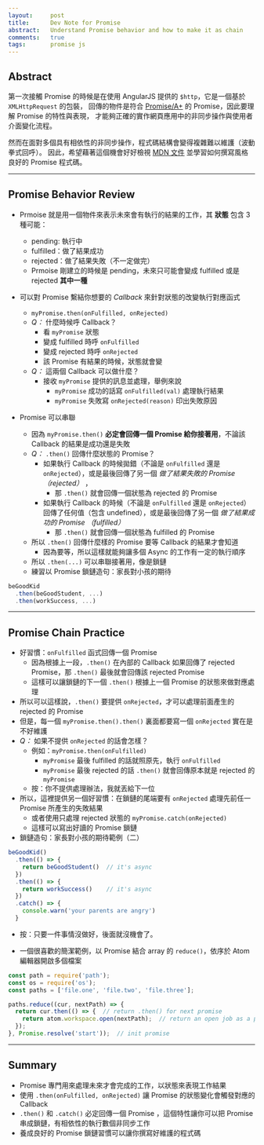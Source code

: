 ```yaml
---
layout:     post
title:      Dev Note for Promise
abstract:   Understand Promise behavior and how to make it as chain
comments:   true
tags:       promise js
---
```


## Abstract

  第一次接觸 Promise 的時候是在使用 AngularJS 提供的 `$http`，它是一個基於 `XMLHttpRequest` 的包裝，
  回傳的物件是符合 [Promise/A+][promise/A+] 的 Promise，因此要理解 Promise 的特性與表現，
  才能夠正確的實作網頁應用中的非同步操作與使用者介面變化流程。

  然而在面對多個具有相依性的非同步操作，程式碼結構會變得複雜難以維護（波動拳式回呼）。
  因此，希望藉著這個機會好好檢視 [MDN 文件][mdn ref] 並學習如何撰寫風格良好的 Promise 程式碼。

---

## Promise Behavior Review

  - Prmoise 就是用一個物件來表示未來會有執行的結果的工作，其 **狀態** 包含 3 種可能：
      - pending: 執行中
      - fulfilled：做了結果成功
      - rejected：做了結果失敗（不一定做完）
      - Prmoise 剛建立的時候是 pending，未來只可能會變成 fulfilled 或是 rejected **其中一種**

  - 可以對 Promise 繫結你想要的 *Callback* 來針對狀態的改變執行對應函式
      - `myPromise.then(onFulfilled, onRejected)`
      - *Q：* 什麼時候呼 Callback？
          - 看 `myPromise` 狀態
          - 變成 fulfilled 時呼 `onFulfilled`
          - 變成 rejected 時呼 `onRejected`
          - 該 Promise 有結果的時候，狀態就會變
      - *Q：* 這兩個 Callback 可以做什麼？
          - 接收 `myPromise` 提供的訊息並處理，舉例來說
              - `myPromise` 成功的話寫 `onFulfilled(val)` 處理執行結果
              - `myPromise` 失敗寫 `onRejected(reason)` 印出失敗原因

  - Promise 可以串聯
      - 因為 `myPromise.then()` **必定會回傳一個 Promise 給你接著用**，不論該 Callback 的結果是成功還是失敗
      - *Q：* `.then()` 回傳什麼狀態的 Promise？
          - 如果執行 Callback 的時候拋錯（不論是 `onFulfilled` 還是 `onRejected`），或是最後回傳了另一個 *做了結果失敗的 Promise （rejected）* ，
              - 那 `.then()` 就會回傳一個狀態為 rejected 的 Promise
          - 如果執行 Callback 的時候（不論是 `onFulfilled` 還是 `onRejected`）回傳了任何值（包含 undefined），或是最後回傳了另一個 *做了結果成功的 Promise （fulfilled）*
              - 那 `.then()` 就會回傳一個狀態為 fulfilled 的 Promise
      - 所以 `.then()` 回傳什麼樣的 Promise 要等 Callback 的結果才會知道
          - 因為要等，所以這樣就能夠讓多個 Async 的工作有一定的執行順序
      - 所以 `.then(...)` 可以串聯接著用，像是鎖鏈
      - 練習以 Promise 鎖鏈造句：家長對小孩的期待

```js
beGoodKid
  .then(beGoodStudent, ...)
  .then(workSuccess, ...)
```

---

## Promise Chain Practice

  - 好習慣：`onFulfilled` 函式回傳一個 Promise
      - 因為根據上一段，`.then()` 在內部的 Callback 如果回傳了 rejected Promise，那 `.then()` 最後就會回傳該 rejected Promise
      - 這樣可以讓鎖鏈的下一個 `.then()` 根據上一個 Promise 的狀態來做對應處理
  - 所以可以這樣說，`.then()` 要提供 `onRejected`，才可以處理前面產生的 rejected 的 Promise
  - 但是，每一個 `myPromise.then().then()` 裏面都要寫一個 `onRejected` 實在是不好維護
  - *Q：* 如果不提供 `onRejected` 的話會怎樣？
      - 例如：`myPromise.then(onFulfilled)`
          - `myPromise` 最後 fulfilled 的話就照原先，執行 `onFulfilled`
          - `myPromise` 最後 rejected 的話 `.then()` 就會回傳原本就是 rejected 的 `myPromise`
      - 按：你不提供處理辦法，我就丟給下一位
  - 所以，這裡提供另一個好習慣：在鎖鏈的尾端要有 `onRejected` 處理先前任一 Promise 所產生的失敗結果
      - 或者使用只處理 rejected 狀態的 `myPromise.catch(onRejected)`
      - 這樣可以寫出好讀的 Promise 鎖鏈
  - 鎖鏈造句：家長對小孩的期待範例（二）

```js
beGoodKid()
  .then(() => {
    return beGoodStudent()  // it's async
  })
  .then(() => {
    return workSuccess()    // it's async
  })
  .catch() => {
    console.warn('your parents are angry')
  }
```
  - 按：只要一件事情沒做好，後面就沒機會了。

  - 一個很喜歡的簡潔範例，以 Promise 結合 array 的 `reduce()`，依序於 Atom 編輯器開啟多個檔案

```js
const path = require('path');
const os = require('os');
const paths = ['file.one', 'file.two', 'file.three'];

paths.reduce((cur, nextPath) => {
  return cur.then(() => {  // return .then() for next promise
    return atom.workspace.open(nextPath);  // return an open job as a promise
  });
}, Promise.resolve('start'));  // init promise
```

---

## Summary

  - Promise 專門用來處理未來才會完成的工作，以狀態來表現工作結果
  - 使用 `.then(onFulfilled, onRejected)` 讓 Promise 的狀態變化會觸發對應的 Callback
  - `.then()` 和 `.catch()` 必定回傳一個 Promise ，這個特性讓你可以把 Promise 串成鎖鏈，有相依性的執行數個非同步工作
  - 養成良好的 Promise 鎖鏈習慣可以讓你撰寫好維護的程式碼


  [mdn ref]: https://developer.mozilla.org/en-US/docs/Web/JavaScript/Reference/Global_Objects/Promise
  [從Promise開始的JavaScript異步生活]: https://eyesofkids.gitbooks.io/javascript-start-es6-promise/content/contents/anti_pattern.html
  [promise/A+]: https://promisesaplus.com/
  [sequentially]: http://stackoverflow.com/questions/20100245/how-can-i-execute-array-of-promises-in-sequential-order "sequentially"
